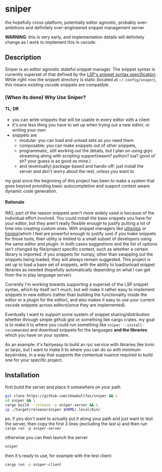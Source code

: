 # sniper

the hopefully cross-platform, potentially editor agnostic, probably over-ambitions and definitely over-engineered snippet management server

**WARNING**: this is very early, and implementation details will definitely change as I work to implement this in vscode.

## Description

Sniper is an editor agnostic stateful snippet manager. The snippet syntax is currently superset of that defined by the [LSP's snippet syntax specification](https://github.com/microsoft/language-server-protocol/blob/master/snippetSyntax.md). While right now the snippet directory is static (located at `~/.config/sniper`), this means existing vscode snippets are compatible.

### (When its done) Why Use Sniper?

#### TL; DR

- you can write snippets that will be usable in every editor with a client
- it's one less thing you have to set up when trying out a new editor, or writing your own
- snippets are
  - modular: you can load and unload sets as you need them
  - composable: you can make snippets out of other snippets,
  - programmatic, still working out the details, but I plan on using grpc streaming along with scripting support(wasm? python? lua? good ol' sh? your guess is as good as mine.)
  - and (eventually) package-based and hands-off: just install the server and don't worry about the rest, unless you want to

my goal since the beginning of this project has been to make a system that goes beyond providing basic autocompletion and support context aware dynamic code generation.  

#### Rationale

IMO, part of the reason snippets aren't more widely used is because of the individual effort involved. You could install the base snippets you have for your editor, but they aren't really flexible enough to justify putting a lot of time into creating custom ones. With snippet managers like [ultisnips](https://github.com/SirVer/ultisnips) or [hsnips](https://github.com/draivin/hsnips)(which I feel are powerful enough to justify use) if you make snippets for those tools, their utility is limited to a small subset of developers using the same editor and plugin. In both cases suggestions and the list of options isn't changed by file/project specific context, such as whether a certain library is imported. if you snippets for numpy, other than swapping out the snippets being loaded, they will always remain suggested. This project is set up to load a base set of snippets, with the ability to load/unload snippet libraries as needed (hopefully automatically depending on what I can get from the in play language server).

Currently I'm working towards supporting a superset of the LSP snippet syntax, which by itself isn't much, but will make it rather easy to implement snippets in new editors (rather than building the functionality inside the editor or a plugin for the editor), and also makes it easy to use your current vscode snippets across editors(once they are implemented).

Eventually I want to support some system of snippet sharing/distribution whether through simple github gist or something like cargo crates. my goal is to make it to where you could run something like `sniper --install-recommended` and download snippets for the languages **and the libraries** which you have on your system.

As an example: it's fairlyeasy to build an rpc service with libraries like tonic or tarpc, but I want to make it to where you can do so with minimum keystrokes, in a way that supports the contextual nuance required to build one for your specific project.

## Installation

first build the server and place it somewhere on your path

```sh
git clone https://github.com/skewballfox/sniper && \
cd sniper && \
cargo build --release -p sniper-server && \
cp ./target/release/sniper $HOME/.local/bin/ 
```

ps: if you don't want to actually put it along your path and just want to test the server, then copy the first 3 lines (excluding the last `&`) and then run `cargo run -p sniper-server`

otherwise you can then launch the server

```sh
sniper
```

then it's ready to use, for example with the test client:

```sh
cargo run -p sniper-client
```
